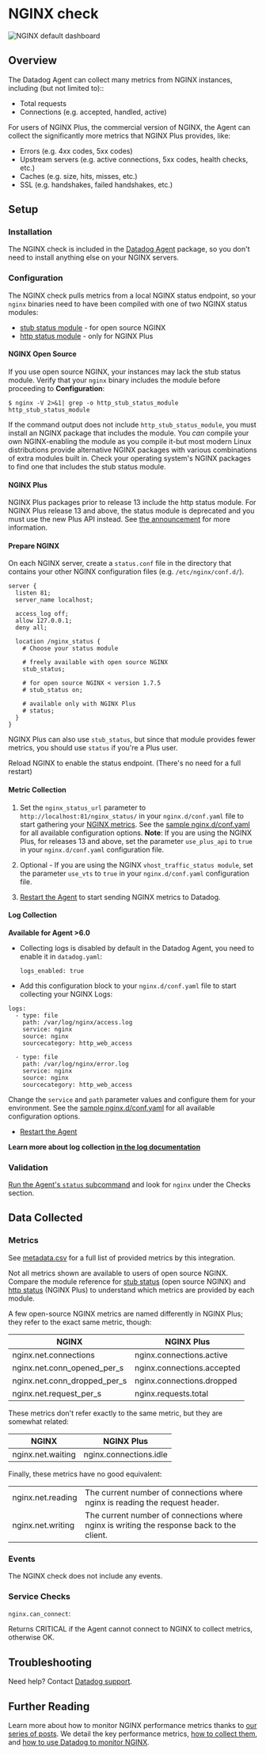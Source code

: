 # NGINX check

![NGINX default dashboard][1]

## Overview

The Datadog Agent can collect many metrics from NGINX instances, including (but not limited to)::

* Total requests
* Connections (e.g. accepted, handled, active)

For users of NGINX Plus, the commercial version of NGINX, the Agent can collect the significantly more metrics that NGINX Plus provides, like:

* Errors (e.g. 4xx codes, 5xx codes)
* Upstream servers (e.g. active connections, 5xx codes, health checks, etc.)
* Caches (e.g. size, hits, misses, etc.)
* SSL (e.g. handshakes, failed handshakes, etc.)

## Setup

### Installation

The NGINX check is included in the [Datadog Agent][2] package, so you don't need to install anything else on your NGINX servers.

### Configuration

The NGINX check pulls metrics from a local NGINX status endpoint, so your `nginx` binaries need to have been compiled with one of two NGINX status modules:

* [stub status module][3] - for open source NGINX
* [http status module][4] - only for NGINX Plus

#### NGINX Open Source

If you use open source NGINX, your instances may lack the stub status module. Verify that your `nginx` binary includes the module before proceeding to **Configuration**:

```
$ nginx -V 2>&1| grep -o http_stub_status_module
http_stub_status_module
```

If the command output does not include `http_stub_status_module`, you must install an NGINX package that includes the module. You _can_ compile your own NGINX-enabling the module as you compile it-but most modern Linux distributions provide alternative NGINX packages with various combinations of extra modules built in. Check your operating system's NGINX packages to find one that includes the stub status module.

#### NGINX Plus 

NGINX Plus packages prior to release 13 include the http status module. For NGINX Plus release 13 and above, the status module is deprecated and you must use the new Plus API instead. See [the announcement][5] for more information.

#### Prepare NGINX

On each NGINX server, create a `status.conf` file in the directory that contains your other NGINX configuration files (e.g. `/etc/nginx/conf.d/`).

```
server {
  listen 81;
  server_name localhost;

  access_log off;
  allow 127.0.0.1;
  deny all;

  location /nginx_status {
    # Choose your status module

    # freely available with open source NGINX
    stub_status;

    # for open source NGINX < version 1.7.5
    # stub_status on;

    # available only with NGINX Plus
    # status;
  }
}
```

NGINX Plus can also use `stub_status`, but since that module provides fewer metrics, you should use `status` if you're a Plus user.

Reload NGINX to enable the status endpoint. (There's no need for a full restart)

#### Metric Collection

1. Set the `nginx_status_url` parameter to `http://localhost:81/nginx_status/` in your `nginx.d/conf.yaml` file to start gathering your [NGINX metrics](#metrics). See the [sample nginx.d/conf.yaml][6] for all available configuration options.
  **Note**: If you are using the NGINX Plus, for releases 13 and above, set the parameter `use_plus_api` to `true` in your `nginx.d/conf.yaml` configuration file.

3. Optional - If you are using the NGINX `vhost_traffic_status module`, set the parameter `use_vts` to `true` in your `nginx.d/conf.yaml` configuration file.

4. [Restart the Agent][7] to start sending NGINX metrics to Datadog.

#### Log Collection

**Available for Agent >6.0**

* Collecting logs is disabled by default in the Datadog Agent, you need to enable it in `datadog.yaml`:

  ```
  logs_enabled: true
  ```

*  Add this configuration block to your `nginx.d/conf.yaml` file to start collecting your NGINX Logs:

  ```
  logs:
    - type: file
      path: /var/log/nginx/access.log
      service: nginx
      source: nginx
      sourcecategory: http_web_access

    - type: file
      path: /var/log/nginx/error.log
      service: nginx
      source: nginx
      sourcecategory: http_web_access
  ```
  Change the `service` and `path` parameter values and configure them for your environment.
  See the [sample nginx.d/conf.yaml][6] for all available configuration options.

* [Restart the Agent][7]

**Learn more about log collection [in the log documentation][8]**

### Validation

[Run the Agent's `status` subcommand][9] and look for `nginx` under the Checks section.

## Data Collected
### Metrics

See [metadata.csv][10] for a full list of provided metrics by this integration.

Not all metrics shown are available to users of open source NGINX. Compare the module reference for [stub status][3] (open source NGINX) and [http status][4] (NGINX Plus) to understand which metrics are provided by each module.

A few open-source NGINX metrics are named differently in NGINX Plus; they refer to the exact same metric, though:

| NGINX                        | NGINX Plus                 |
| -------------------          | -------------------        |
| nginx.net.connections        | nginx.connections.active   |
| nginx.net.conn_opened_per_s  | nginx.connections.accepted |
| nginx.net.conn_dropped_per_s | nginx.connections.dropped  |
| nginx.net.request_per_s      | nginx.requests.total       |

These metrics don't refer exactly to the same metric, but they are somewhat related:

| NGINX               | NGINX Plus             |
| ------------------- | -------------------    |
| nginx.net.waiting   | nginx.connections.idle |

Finally, these metrics have no good equivalent:

|                     |                                                                                           |
| ------------------- | -------------------                                                                       |
| nginx.net.reading   | The current number of connections where nginx is reading the request header.              |
| nginx.net.writing   | The current number of connections where nginx is writing the response back to the client. |

### Events
The NGINX check does not include any events.

### Service Checks

`nginx.can_connect`:

Returns CRITICAL if the Agent cannot connect to NGINX to collect metrics, otherwise OK.

## Troubleshooting
Need help? Contact [Datadog support][11].

## Further Reading

Learn more about how to monitor NGINX performance metrics thanks to [our series of posts][12]. We detail the key performance metrics, [how to collect them][13], and [how to use Datadog to monitor NGINX][14].


[1]: https://raw.githubusercontent.com/DataDog/integrations-core/master/nginx/images/nginx_dashboard.png
[2]: https://app.datadoghq.com/account/settings#agent
[3]: https://nginx.org/en/docs/http/ngx_http_stub_status_module.html
[4]: https://nginx.org/en/docs/http/ngx_http_status_module.html
[5]: https://www.nginx.com/blog/nginx-plus-r13-released
[6]: https://github.com/DataDog/integrations-core/blob/master/nginx/datadog_checks/nginx/data/conf.yaml.example
[7]: https://docs.datadoghq.com/agent/guide/agent-commands/?tab=agentv6#start-stop-and-restart-the-agent
[8]: https://docs.datadoghq.com/logs
[9]: https://docs.datadoghq.com/agent/guide/agent-commands/?tab=agentv6#agent-status-and-information
[10]: https://github.com/DataDog/integrations-core/blob/master/nginx/metadata.csv
[11]: https://docs.datadoghq.com/help
[12]: https://www.datadoghq.com/blog/how-to-monitor-nginx
[13]: https://www.datadoghq.com/blog/how-to-collect-nginx-metrics/index.html
[14]: https://www.datadoghq.com/blog/how-to-monitor-nginx-with-datadog/index.html
